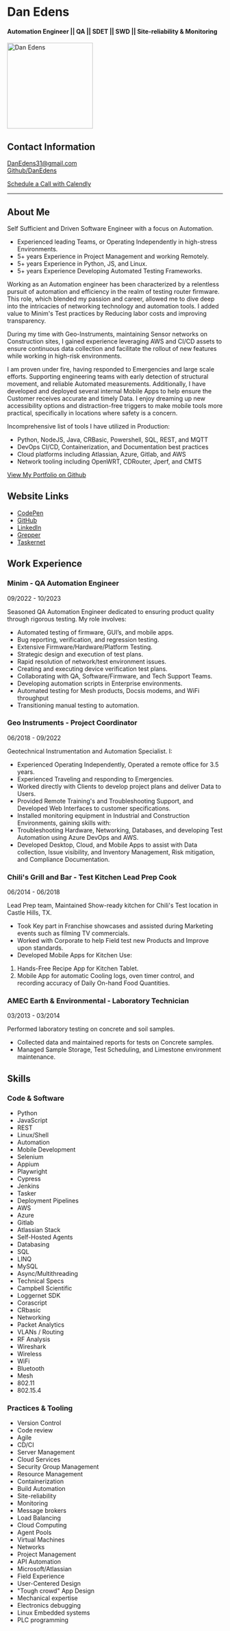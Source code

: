 # Dan Edens

#### Automation Engineer || QA || SDET || SWD || Site-reliability & Monitoring  
<img src="https://avatars.githubusercontent.com/u/48360111?v=4" alt="Dan Edens" width="200">  

## Contact Information
DanEdens31@gmail.com  
[Github/DanEdens](https://github.com/DanEdens)  


[Schedule a Call with Calendly](https://calendly.com/danedens)  


---

## About Me
Self Sufficient and Driven Software Engineer with a focus on Automation.

- Experienced leading Teams, or Operating Independently in high-stress Environments.
- 5+ years Experience in Project Management and working Remotely.
- 5+ years Experience in Python, JS, and Linux.
- 5+ years Experience Developing Automated Testing Frameworks.

Working as an Automation engineer has been characterized by a relentless pursuit of automation and efficiency in the realm of testing router firmware. This role, which blended my passion and career, allowed me to dive deep into the intricacies of networking technology and automation tools. I added value to Minim's Test practices by Reducing labor costs and improving transparency.

During my time with Geo-Instruments, maintaining Sensor networks on Construction sites, I gained experience leveraging AWS and CI/CD assets to ensure continuous data collection and facilitate the rollout of new features while working in high-risk environments.

I am proven under fire, having responded to Emergencies and large scale efforts. Supporting engineering teams with early detection of structural movement, and reliable Automated measurements. Additionally, I have developed and deployed several internal Mobile Apps to help ensure the Customer receives accurate and timely Data. I enjoy dreaming up new accessibility options and distraction-free triggers to make mobile tools more practical, specifically in locations where safety is a concern.

Incomprehensive list of tools I have utilized in Production:
- Python, NodeJS, Java, CRBasic, Powershell, SQL, REST, and MQTT
- DevOps CI/CD, Containerization, and Documentation best practices
- Cloud platforms including Atlassian, Azure, Gitlab, and AWS
- Network tooling including OpenWRT, CDRouter, Jperf, and CMTS

[View My Portfolio on Github](https://github.com/DanEdens/Resume/tree/main/Portfolio)


## Website Links
- [CodePen](https://codepen.io/danedens/full/ZExrjqV)
- [GitHub](https://github.com/DanEdens/Resume)
- [LinkedIn](https://www.linkedin.com/in/danedens/)
- [Grepper](https://www.grepper.com/profile/dan-edens)
- [Taskernet]([https://www.grepper.com/profile/dan-edens](https://taskernet.com/?user=AS35m8mBhJAezDTr0Lio7dopdLiBaKgozAOxoCXM7Mh8sS5hSvSst1kEMf5%2FJeJveB%2BsvU8%3D))



## Work Experience

### Minim - QA Automation Engineer
09/2022 - 10/2023

Seasoned QA Automation Engineer dedicated to ensuring product quality through rigorous testing. My role involves:

- Automated testing of firmware, GUI’s, and mobile apps.
- Bug reporting, verification, and regression testing.
- Extensive Firmware/Hardware/Platform Testing.
- Strategic design and execution of test plans.
- Rapid resolution of network/test environment issues.
- Creating and executing device verification test plans.
- Collaborating with QA, Software/Firmware, and Tech Support Teams.
- Developing automation scripts in Enterprise environments.
- Automated testing for Mesh products, Docsis modems, and WiFi throughput
- Transitioning manual testing to automation.

### Geo Instruments - Project Coordinator
06/2018 - 09/2022

Geotechnical Instrumentation and Automation Specialist. I:

- Experienced Operating Independently, Operated a remote office for 3.5 years.  
- Experienced Traveling and responding to Emergencies.  
- Worked directly with Clients to develop project plans and deliver Data to Users.  
- Provided Remote Training's and Troubleshooting Support, and Developed Web Interfaces to customer specifications.  
- Installed monitoring equipment in Industrial and Construction Environments, gaining skills with:  
- Troubleshooting Hardware, Networking, Databases, and developing Test Automation using Azure DevOps and AWS.  
- Developed Desktop, Cloud, and Mobile Apps to assist with Data collection, Issue visibility, and Inventory Management, Risk mitigation, and Compliance Documentation.  

### Chili's Grill and Bar - Test Kitchen Lead Prep Cook
06/2014 - 06/2018

Lead Prep team, Maintained Show-ready kitchen for Chili's Test location in Castle Hills, TX.

- Took Key part in Franchise showcases and assisted during Marketing events such as filming TV commercials.
- Worked with Corporate to help Field test new Products and Improve upon standards.
- Developed Mobile Apps for Kitchen Use:
 1. Hands-Free Recipe App for Kitchen Tablet.
 2. Mobile App for automatic Cooling logs, oven timer control, and recording accuracy of Daily On-hand Food Quantities.

### AMEC Earth & Environmental - Laboratory Technician
03/2013 - 03/2014

Performed laboratory testing on concrete and soil samples.

- Collected data and maintained reports for tests on Concrete samples.
- Managed Sample Storage, Test Scheduling, and Limestone environment maintenance.

## Skills

### Code & Software

- Python
- JavaScript
- REST
- Linux/Shell
- Automation
- Mobile Development
- Selenium  
- Appium  
- Playwright  
- Cypress  
- Jenkins  
- Tasker  
- Deployment Pipelines 
- AWS  
- Azure  
- Gitlab  
- Atlassian Stack
- Self-Hosted Agents  
- Databasing  
- SQL  
- LINQ  
- MySQL  
- Async/Multithreading  
- Technical Specs 
- Campbell Scientific
- Loggernet SDK
- Corascript
- CRbasic
- Networking
- Packet Analytics
- VLANs / Routing
- RF Analysis
- Wireshark
- Wireless
- WiFi
- Bluetooth
- Mesh
- 802.11
- 802.15.4


### Practices & Tooling

- Version Control
- Code review
- Agile
- CD/CI
- Server Management
- Cloud Services
- Security Group Management
- Resource Management
- Containerization
- Build Automation
- Site-reliability
- Monitoring
- Message brokers
- Load Balancing
- Cloud Computing
- Agent Pools
- Virtual Machines
- Networks
- Project Management
- API Automation
- Microsoft/Atlassian
- Field Experience
- User-Centered Design
- "Tough crowd" App Design
- Mechanical expertise
- Electronics debugging
- Linux Embedded systems
- PLC programming


